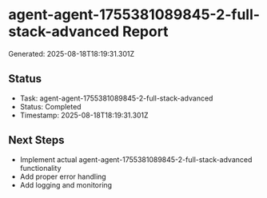 # agent-agent-1755381089845-2-full-stack-advanced Report

Generated: 2025-08-18T18:19:31.301Z

## Status
- Task: agent-agent-1755381089845-2-full-stack-advanced
- Status: Completed
- Timestamp: 2025-08-18T18:19:31.301Z

## Next Steps
- Implement actual agent-agent-1755381089845-2-full-stack-advanced functionality
- Add proper error handling
- Add logging and monitoring
